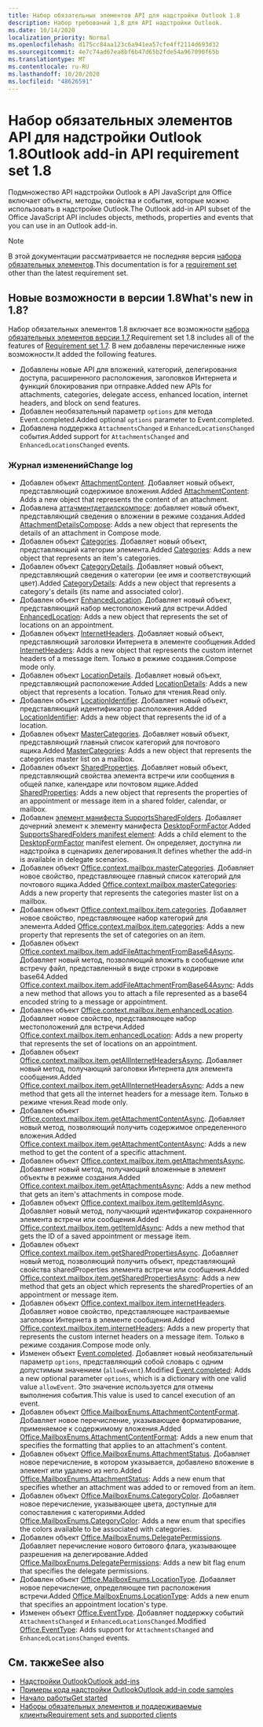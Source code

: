 ```yaml
---
title: Набор обязательных элементов API для надстройки Outlook 1.8
description: Набор требований 1,8 для API надстройки Outlook.
ms.date: 10/14/2020
localization_priority: Normal
ms.openlocfilehash: d175cc84aa123c6a941ea57cfe4ff2114d693d32
ms.sourcegitcommit: 4e7c74ad67ea8bf6b47d65b2fde54a967090f65b
ms.translationtype: MT
ms.contentlocale: ru-RU
ms.lasthandoff: 10/20/2020
ms.locfileid: "48626591"
---
```

# <a name="outlook-add-in-api-requirement-set-18"></a><span data-ttu-id="2e1c4-103">Набор обязательных элементов API для надстройки Outlook 1.8</span><span class="sxs-lookup"><span data-stu-id="2e1c4-103">Outlook add-in API requirement set 1.8</span></span>

<span data-ttu-id="2e1c4-104">Подмножество API надстройки Outlook в API JavaScript для Office включает объекты, методы, свойства и события, которые можно использовать в надстройке Outlook.</span><span class="sxs-lookup"><span data-stu-id="2e1c4-104">The Outlook add-in API subset of the Office JavaScript API includes objects, methods, properties and events that you can use in an Outlook add-in.</span></span>

> [!NOTE]
> <span data-ttu-id="2e1c4-105">В этой документации рассматривается не последняя версия [набора обязательных элементов](../../requirement-sets/outlook-api-requirement-sets.md).</span><span class="sxs-lookup"><span data-stu-id="2e1c4-105">This documentation is for a [requirement set](../../requirement-sets/outlook-api-requirement-sets.md) other than the latest requirement set.</span></span>

## <a name="whats-new-in-18"></a><span data-ttu-id="2e1c4-106">Новые возможности в версии 1.8</span><span class="sxs-lookup"><span data-stu-id="2e1c4-106">What's new in 1.8?</span></span>

<span data-ttu-id="2e1c4-107">Набор обязательных элементов 1.8 включает все возможности [набора обязательных элементов версии 1.7](../requirement-set-1.7/outlook-requirement-set-1.7.md).</span><span class="sxs-lookup"><span data-stu-id="2e1c4-107">Requirement set 1.8 includes all of the features of [Requirement set 1.7](../requirement-set-1.7/outlook-requirement-set-1.7.md).</span></span> <span data-ttu-id="2e1c4-108">В нем добавлены перечисленные ниже возможности.</span><span class="sxs-lookup"><span data-stu-id="2e1c4-108">It added the following features.</span></span>

- <span data-ttu-id="2e1c4-109">Добавлены новые API для вложений, категорий, делегирования доступа, расширенного расположения, заголовков Интернета и функций блокирования при отправке.</span><span class="sxs-lookup"><span data-stu-id="2e1c4-109">Added new APIs for attachments, categories, delegate access, enhanced location, internet headers, and block on send features.</span></span>
- <span data-ttu-id="2e1c4-110">Добавлен необязательный параметр `options` для метода Event.completed.</span><span class="sxs-lookup"><span data-stu-id="2e1c4-110">Added optional `options` parameter to Event.completed.</span></span>
- <span data-ttu-id="2e1c4-111">Добавлена поддержка `AttachmentsChanged` и `EnhancedLocationsChanged` события.</span><span class="sxs-lookup"><span data-stu-id="2e1c4-111">Added support for `AttachmentsChanged` and `EnhancedLocationsChanged` events.</span></span>

### <a name="change-log"></a><span data-ttu-id="2e1c4-112">Журнал изменений</span><span class="sxs-lookup"><span data-stu-id="2e1c4-112">Change log</span></span>

- <span data-ttu-id="2e1c4-113">Добавлен объект [AttachmentContent](/javascript/api/outlook/office.attachmentcontent?view=outlook-js-1.8&preserve-view=true). Добавляет новый объект, представляющий содержимое вложения.</span><span class="sxs-lookup"><span data-stu-id="2e1c4-113">Added [AttachmentContent](/javascript/api/outlook/office.attachmentcontent?view=outlook-js-1.8&preserve-view=true): Adds a new object that represents the content of an attachment.</span></span>
- <span data-ttu-id="2e1c4-114">Добавлена [аттачментдетаилскомпосе](/javascript/api/outlook/office.attachmentdetailscompose?view=outlook-js-1.8&preserve-view=true): добавляет новый объект, представляющий сведения о вложении в режиме создания.</span><span class="sxs-lookup"><span data-stu-id="2e1c4-114">Added [AttachmentDetailsCompose](/javascript/api/outlook/office.attachmentdetailscompose?view=outlook-js-1.8&preserve-view=true): Adds a new object that represents the details of an attachment in Compose mode.</span></span>
- <span data-ttu-id="2e1c4-115">Добавлен объект [Categories](/javascript/api/outlook/office.categories?view=outlook-js-1.8&preserve-view=true). Добавляет новый объект, представляющий категории элемента.</span><span class="sxs-lookup"><span data-stu-id="2e1c4-115">Added [Categories](/javascript/api/outlook/office.categories?view=outlook-js-1.8&preserve-view=true): Adds a new object that represents an item's categories.</span></span>
- <span data-ttu-id="2e1c4-116">Добавлен объект [CategoryDetails](/javascript/api/outlook/office.categorydetails?view=outlook-js-1.8&preserve-view=true). Добавляет новый объект, представляющий сведения о категории (ее имя и соответствующий цвет).</span><span class="sxs-lookup"><span data-stu-id="2e1c4-116">Added [CategoryDetails](/javascript/api/outlook/office.categorydetails?view=outlook-js-1.8&preserve-view=true): Adds a new object that represents a category's details (its name and associated color).</span></span>
- <span data-ttu-id="2e1c4-117">Добавлен объект [EnhancedLocation](/javascript/api/outlook/office.enhancedlocation?view=outlook-js-1.8&preserve-view=true). Добавляет новый объект, представляющий набор местоположений для встречи.</span><span class="sxs-lookup"><span data-stu-id="2e1c4-117">Added [EnhancedLocation](/javascript/api/outlook/office.enhancedlocation?view=outlook-js-1.8&preserve-view=true): Adds a new object that represents the set of locations on an appointment.</span></span>
- <span data-ttu-id="2e1c4-118">Добавлен объект [InternetHeaders](/javascript/api/outlook/office.internetheaders?view=outlook-js-1.8&preserve-view=true). Добавляет новый объект, представляющий заголовки Интернета в элементе сообщения.</span><span class="sxs-lookup"><span data-stu-id="2e1c4-118">Added [InternetHeaders](/javascript/api/outlook/office.internetheaders?view=outlook-js-1.8&preserve-view=true): Adds a new object that represents the custom internet headers of a message item.</span></span> <span data-ttu-id="2e1c4-119">Только в режиме создания.</span><span class="sxs-lookup"><span data-stu-id="2e1c4-119">Compose mode only.</span></span>
- <span data-ttu-id="2e1c4-120">Добавлен объект [LocationDetails](/javascript/api/outlook/office.locationdetails?view=outlook-js-1.8&preserve-view=true). Добавляет новый объект, представляющий расположение.</span><span class="sxs-lookup"><span data-stu-id="2e1c4-120">Added [LocationDetails](/javascript/api/outlook/office.locationdetails?view=outlook-js-1.8&preserve-view=true): Adds a new object that represents a location.</span></span> <span data-ttu-id="2e1c4-121">Только для чтения.</span><span class="sxs-lookup"><span data-stu-id="2e1c4-121">Read only.</span></span>
- <span data-ttu-id="2e1c4-122">Добавлен объект [LocationIdentifier](/javascript/api/outlook/office.locationidentifier?view=outlook-js-1.8&preserve-view=true). Добавляет новый объект, представляющий идентификатор расположения.</span><span class="sxs-lookup"><span data-stu-id="2e1c4-122">Added [LocationIdentifier](/javascript/api/outlook/office.locationidentifier?view=outlook-js-1.8&preserve-view=true): Adds a new object that represents the id of a location.</span></span>
- <span data-ttu-id="2e1c4-123">Добавлен объект [MasterCategories](/javascript/api/outlook/office.mastercategories?view=outlook-js-1.8&preserve-view=true). Добавляет новый объект, представляющий главный список категорий для почтового ящика.</span><span class="sxs-lookup"><span data-stu-id="2e1c4-123">Added [MasterCategories](/javascript/api/outlook/office.mastercategories?view=outlook-js-1.8&preserve-view=true): Adds a new object that represents the categories master list on a mailbox.</span></span>
- <span data-ttu-id="2e1c4-124">Добавлен объект [SharedProperties](/javascript/api/outlook/office.sharedproperties?view=outlook-js-1.8&preserve-view=true). Добавляет новый объект, представляющий свойства элемента встречи или сообщения в общей папке, календаре или почтовом ящике.</span><span class="sxs-lookup"><span data-stu-id="2e1c4-124">Added [SharedProperties](/javascript/api/outlook/office.sharedproperties?view=outlook-js-1.8&preserve-view=true): Adds a new object that represents the properties of an appointment or message item in a shared folder, calendar, or mailbox.</span></span>
- <span data-ttu-id="2e1c4-125">Добавлен [элемент манифеста SupportsSharedFolders](../../manifest/supportssharedfolders.md). Добавляет дочерний элемент к элементу манифеста [DesktopFormFactor](../../manifest/desktopformfactor.md).</span><span class="sxs-lookup"><span data-stu-id="2e1c4-125">Added [SupportsSharedFolders manifest element](../../manifest/supportssharedfolders.md): Adds a child element to the [DesktopFormFactor](../../manifest/desktopformfactor.md) manifest element.</span></span> <span data-ttu-id="2e1c4-126">Он определяет, доступна ли надстройка в сценариях делегирования.</span><span class="sxs-lookup"><span data-stu-id="2e1c4-126">It defines whether the add-in is available in delegate scenarios.</span></span>
- <span data-ttu-id="2e1c4-127">Добавлен объект [Office.context.mailbox.masterCategories](office.context.mailbox.md#properties). Добавляет новое свойство, представляющее главный список категорий для почтового ящика.</span><span class="sxs-lookup"><span data-stu-id="2e1c4-127">Added [Office.context.mailbox.masterCategories](office.context.mailbox.md#properties): Adds a new property that represents the categories master list on a mailbox.</span></span>
- <span data-ttu-id="2e1c4-128">Добавлен объект [Office.context.mailbox.item.categories](office.context.mailbox.item.md#properties). Добавляет новое свойство, представляющее набор категорий для элемента.</span><span class="sxs-lookup"><span data-stu-id="2e1c4-128">Added [Office.context.mailbox.item.categories](office.context.mailbox.item.md#properties): Adds a new property that represents the set of categories on an item.</span></span>
- <span data-ttu-id="2e1c4-129">Добавлен объект [Office.context.mailbox.item.addFileAttachmentFromBase64Async](office.context.mailbox.item.md#methods). Добавляет новый метод, позволяющий вложить в сообщение или встречу файл, представленный в виде строки в кодировке base64.</span><span class="sxs-lookup"><span data-stu-id="2e1c4-129">Added [Office.context.mailbox.item.addFileAttachmentFromBase64Async](office.context.mailbox.item.md#methods): Adds a new method that allows you to attach a file represented as a base64 encoded string to a message or appointment.</span></span>
- <span data-ttu-id="2e1c4-130">Добавлен объект [Office.context.mailbox.item.enhancedLocation](office.context.mailbox.item.md#properties). Добавляет новое свойство, представляющее набор местоположений для встречи.</span><span class="sxs-lookup"><span data-stu-id="2e1c4-130">Added [Office.context.mailbox.item.enhancedLocation](office.context.mailbox.item.md#properties): Adds a new property that represents the set of locations on an appointment.</span></span>
- <span data-ttu-id="2e1c4-131">Добавлен объект [Office.context.mailbox.item.getAllInternetHeadersAsync](office.context.mailbox.item.md#methods). Добавляет новый метод, получающий заголовки Интернета для элемента сообщения.</span><span class="sxs-lookup"><span data-stu-id="2e1c4-131">Added [Office.context.mailbox.item.getAllInternetHeadersAsync](office.context.mailbox.item.md#methods): Adds a new method that gets all the internet headers for a message item.</span></span> <span data-ttu-id="2e1c4-132">Только в режиме чтения.</span><span class="sxs-lookup"><span data-stu-id="2e1c4-132">Read mode only.</span></span>
- <span data-ttu-id="2e1c4-133">Добавлен объект [Office.context.mailbox.item.getAttachmentContentAsync](office.context.mailbox.item.md#methods). Добавляет новый метод, позволяющий получить содержимое определенного вложения.</span><span class="sxs-lookup"><span data-stu-id="2e1c4-133">Added [Office.context.mailbox.item.getAttachmentContentAsync](office.context.mailbox.item.md#methods): Adds a new method to get the content of a specific attachment.</span></span>
- <span data-ttu-id="2e1c4-134">Добавлен объект [Office.context.mailbox.item.getAttachmentsAsync](office.context.mailbox.item.md#methods). Добавляет новый метод, получающий вложенные в элемент объекты в режиме создания.</span><span class="sxs-lookup"><span data-stu-id="2e1c4-134">Added [Office.context.mailbox.item.getAttachmentsAsync](office.context.mailbox.item.md#methods): Adds a new method that gets an item's attachments in compose mode.</span></span>
- <span data-ttu-id="2e1c4-135">Добавлен объект [Office.context.mailbox.item.getItemIdAsync](office.context.mailbox.item.md#methods). Добавляет новый метод, получающий идентификатор сохраненного элемента встречи или сообщения.</span><span class="sxs-lookup"><span data-stu-id="2e1c4-135">Added [Office.context.mailbox.item.getItemIdAsync](office.context.mailbox.item.md#methods): Adds a new method that gets the ID of a saved appointment or message item.</span></span>
- <span data-ttu-id="2e1c4-136">Добавлен объект [Office.context.mailbox.item.getSharedPropertiesAsync](office.context.mailbox.item.md#methods). Добавляет новый метод, позволяющий получить объект, представляющий свойства sharedProperties элемента встречи или сообщения.</span><span class="sxs-lookup"><span data-stu-id="2e1c4-136">Added [Office.context.mailbox.item.getSharedPropertiesAsync](office.context.mailbox.item.md#methods): Adds a new method that gets an object which represents the sharedProperties of an appointment or message item.</span></span>
- <span data-ttu-id="2e1c4-137">Добавлен объект [Office.context.mailbox.item.internetHeaders](office.context.mailbox.item.md#properties). Добавляет новое свойство, представляющее настраиваемые заголовки Интернета в элементе сообщения.</span><span class="sxs-lookup"><span data-stu-id="2e1c4-137">Added [Office.context.mailbox.item.internetHeaders](office.context.mailbox.item.md#properties): Adds a new property that represents the custom internet headers on a message item.</span></span> <span data-ttu-id="2e1c4-138">Только в режиме создания.</span><span class="sxs-lookup"><span data-stu-id="2e1c4-138">Compose mode only.</span></span>
- <span data-ttu-id="2e1c4-139">Изменен объект [Event.completed](/javascript/api/office/office.addincommands.event#completed-options-). Добавляет новый необязательный параметр `options`, представляющий собой словарь с одним допустимым значением (`allowEvent`).</span><span class="sxs-lookup"><span data-stu-id="2e1c4-139">Modified [Event.completed](/javascript/api/office/office.addincommands.event#completed-options-): Adds a new optional parameter `options`, which is a dictionary with one valid value `allowEvent`.</span></span> <span data-ttu-id="2e1c4-140">Это значение используется для отмены выполнения события.</span><span class="sxs-lookup"><span data-stu-id="2e1c4-140">This value is used to cancel execution of an event.</span></span>
- <span data-ttu-id="2e1c4-141">Добавлен объект [Office.MailboxEnums.AttachmentContentFormat](/javascript/api/outlook/office.mailboxenums.attachmentcontentformat?view=outlook-js-1.8&preserve-view=true). Добавляет новое перечисление, указывающее форматирование, применяемое к содержимому вложения.</span><span class="sxs-lookup"><span data-stu-id="2e1c4-141">Added [Office.MailboxEnums.AttachmentContentFormat](/javascript/api/outlook/office.mailboxenums.attachmentcontentformat?view=outlook-js-1.8&preserve-view=true): Adds a new enum that specifies the formatting that applies to an attachment's content.</span></span>
- <span data-ttu-id="2e1c4-142">Добавлен объект [Office.MailboxEnums.AttachmentStatus](/javascript/api/outlook/office.mailboxenums.attachmentstatus?view=outlook-js-1.8&preserve-view=true). Добавляет новое перечисление, в котором указывается, добавлено вложение в элемент или удалено из него.</span><span class="sxs-lookup"><span data-stu-id="2e1c4-142">Added [Office.MailboxEnums.AttachmentStatus](/javascript/api/outlook/office.mailboxenums.attachmentstatus?view=outlook-js-1.8&preserve-view=true): Adds a new enum that specifies whether an attachment was added to or removed from an item.</span></span>
- <span data-ttu-id="2e1c4-143">Добавлен объект [Office.MailboxEnums.CategoryColor](/javascript/api/outlook/office.mailboxenums.categorycolor?view=outlook-js-1.8&preserve-view=true). Добавляет новое перечисление, указывающее цвета, доступные для сопоставления с категориями.</span><span class="sxs-lookup"><span data-stu-id="2e1c4-143">Added [Office.MailboxEnums.CategoryColor](/javascript/api/outlook/office.mailboxenums.categorycolor?view=outlook-js-1.8&preserve-view=true): Adds a new enum that specifies the colors available to be associated with categories.</span></span>
- <span data-ttu-id="2e1c4-144">Добавлен объект [Office.MailboxEnums.DelegatePermissions](/javascript/api/outlook/office.mailboxenums.delegatepermissions?view=outlook-js-1.8&preserve-view=true). Добавляет перечисление нового битового флага, указывающее разрешения на делегирование.</span><span class="sxs-lookup"><span data-stu-id="2e1c4-144">Added [Office.MailboxEnums.DelegatePermissions](/javascript/api/outlook/office.mailboxenums.delegatepermissions?view=outlook-js-1.8&preserve-view=true): Adds a new bit flag enum that specifies the delegate permissions.</span></span>
- <span data-ttu-id="2e1c4-145">Добавлен объект [Office.MailboxEnums.LocationType](/javascript/api/outlook/office.mailboxenums.locationtype?view=outlook-js-1.8&preserve-view=true). Добавляет новое перечисление, определяющее тип расположения встречи.</span><span class="sxs-lookup"><span data-stu-id="2e1c4-145">Added [Office.MailboxEnums.LocationType](/javascript/api/outlook/office.mailboxenums.locationtype?view=outlook-js-1.8&preserve-view=true): Adds a new enum that specifies an appointment location's type.</span></span>
- <span data-ttu-id="2e1c4-146">Изменен объект [Office.EventType](/javascript/api/office/office.eventtype). Добавляет поддержку событий `AttachmentsChanged` и `EnhancedLocationsChanged`.</span><span class="sxs-lookup"><span data-stu-id="2e1c4-146">Modified [Office.EventType](/javascript/api/office/office.eventtype): Adds support for `AttachmentsChanged` and `EnhancedLocationsChanged` events.</span></span>

## <a name="see-also"></a><span data-ttu-id="2e1c4-147">См. также</span><span class="sxs-lookup"><span data-stu-id="2e1c4-147">See also</span></span>

- [<span data-ttu-id="2e1c4-148">Надстройки Outlook</span><span class="sxs-lookup"><span data-stu-id="2e1c4-148">Outlook add-ins</span></span>](../../../outlook/outlook-add-ins-overview.md)
- [<span data-ttu-id="2e1c4-149">Примеры кода надстройки Outlook</span><span class="sxs-lookup"><span data-stu-id="2e1c4-149">Outlook add-in code samples</span></span>](https://developer.microsoft.com/outlook/gallery/?filterBy=Outlook,Samples,Add-ins)
- [<span data-ttu-id="2e1c4-150">Начало работы</span><span class="sxs-lookup"><span data-stu-id="2e1c4-150">Get started</span></span>](../../../quickstarts/outlook-quickstart.md)
- [<span data-ttu-id="2e1c4-151">Наборы обязательных элементов и поддерживаемые клиенты</span><span class="sxs-lookup"><span data-stu-id="2e1c4-151">Requirement sets and supported clients</span></span>](../../requirement-sets/outlook-api-requirement-sets.md)
